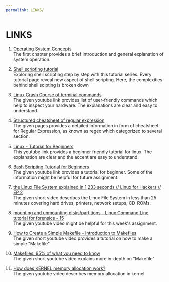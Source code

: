 ```yaml
---
permalink: LINKS/
---
```


# LINKS

1. [Operating System Concepts](https://www.os-book.com/OS10/slide-dir/)<br>
The first chapter provides a brief introduction and general explanation of system operation.

2. [Shell scripting tutorial](https://www.shellscript.sh/)<br>
Exploring shell scripting step by step with this tutorial series. Every tutorial page reveal new aspect of shell scripting. Here, the complexities behind shell scipting is broken down

3. [Linux Crash Course of terminal commands](https://www.youtube.com/watch?v=oGyJr-iUwt8)<br>
The given youtube link provides list of user-friendly commands which help to inspect your hardware. The explanations are clear and easy to understand.

4. [Structured cheatsheet of regular expression](https://cheatography.com/davechild/cheat-sheets/regular-expressions/)<br>
The given pages provides a detailed information in form of cheatsheet for Regular Expression, as known as regex which categorized to several section.

5. [Linux - Tutorial for Beginners ](https://www.youtube.com/watch?v=BMGixkvJ-6w)<br>
This youtube link provides a beginner friendly tutorial for linux. The explanation are clear and the accent are easy to understand.

6. [Bash Scripting Tutorial for Beginners](https://www.youtube.com/watch?v=tK9Oc6AEnR4)<br>
The given youtube link provides a tutorial for beginner. Some of the information might be helpful for future assignment.

7. [the Linux File System explained in 1,233 seconds // Linux for Hackers // EP 2](https://www.youtube.com/watch?v=A3G-3hp88mo)<br>
The given short video describes the Linux File System in less than 25 minutes covering  hard drives, printers, network setups, CD-ROMs.

8. [mounting and unmounting disks/partitions - Linux Command Line tutorial for forensics - 15](https://www.youtube.com/watch?v=F-a_BBAGfkE)<br>
The given youtube video might be helpful for this week's assignment.

9. [How to Create a Simple Makefile - Introduction to Makefiles](https://www.youtube.com/watch?v=_r7i5X0rXJk)<br>
The given short youtube video provides a tutorial on how to make a simple "Makefile"

10. [Makefiles: 95% of what you need to know](https://www.youtube.com/watch?v=DtGrdB8wQ_8)<br>
The given short youtube video explains more in-depth on "Makefile"

11. [How does KERNEL memory allocation work?](https://www.youtube.com/watch?v=NC_qkXznvkg) <br>
The given youtube video describes memory allocation in kernel
